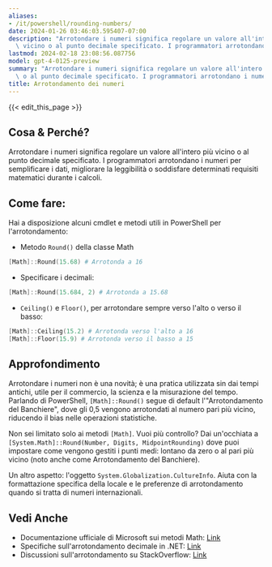 ```yaml
---
aliases:
- /it/powershell/rounding-numbers/
date: 2024-01-26 03:46:03.595407-07:00
description: "Arrotondare i numeri significa regolare un valore all'intero pi\xF9\
  \ vicino o al punto decimale specificato. I programmatori arrotondano i numeri per\u2026"
lastmod: 2024-02-18 23:08:56.087756
model: gpt-4-0125-preview
summary: "Arrotondare i numeri significa regolare un valore all'intero pi\xF9 vicino\
  \ o al punto decimale specificato. I programmatori arrotondano i numeri per\u2026"
title: Arrotondamento dei numeri
---
```


{{< edit_this_page >}}

## Cosa & Perché?
Arrotondare i numeri significa regolare un valore all'intero più vicino o al punto decimale specificato. I programmatori arrotondano i numeri per semplificare i dati, migliorare la leggibilità o soddisfare determinati requisiti matematici durante i calcoli.

## Come fare:
Hai a disposizione alcuni cmdlet e metodi utili in PowerShell per l'arrotondamento:

- Metodo `Round()` della classe Math
```PowerShell
[Math]::Round(15.68) # Arrotonda a 16
```
- Specificare i decimali:
```PowerShell
[Math]::Round(15.684, 2) # Arrotonda a 15.68
```
- `Ceiling()` e `Floor()`, per arrotondare sempre verso l'alto o verso il basso:
```PowerShell
[Math]::Ceiling(15.2) # Arrotonda verso l'alto a 16
[Math]::Floor(15.9) # Arrotonda verso il basso a 15
```

## Approfondimento
Arrotondare i numeri non è una novità; è una pratica utilizzata sin dai tempi antichi, utile per il commercio, la scienza e la misurazione del tempo. Parlando di PowerShell, `[Math]::Round()` segue di default l'"Arrotondamento del Banchiere", dove gli 0,5 vengono arrotondati al numero pari più vicino, riducendo il bias nelle operazioni statistiche.

Non sei limitato solo ai metodi `[Math]`. Vuoi più controllo? Dai un'occhiata a `[System.Math]::Round(Number, Digits, MidpointRounding)` dove puoi impostare come vengono gestiti i punti medi: lontano da zero o al pari più vicino (noto anche come Arrotondamento del Banchiere).

Un altro aspetto: l'oggetto `System.Globalization.CultureInfo`. Aiuta con la formattazione specifica della locale e le preferenze di arrotondamento quando si tratta di numeri internazionali.

## Vedi Anche
- Documentazione ufficiale di Microsoft sui metodi Math: [Link](https://learn.microsoft.com/it-it/dotnet/api/system.math?view=net-7.0)
- Specifiche sull'arrotondamento decimale in .NET: [Link](https://learn.microsoft.com/it-it/dotnet/api/system.midpointrounding?view=net-7.0)
- Discussioni sull'arrotondamento su StackOverflow: [Link](https://stackoverflow.com/questions/tagged/rounding+powershell)

